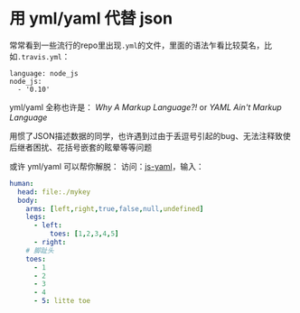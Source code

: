 # 用 yml/yaml 代替 json

常常看到一些流行的repo里出现`.yml`的文件，里面的语法乍看比较莫名，比如`.travis.yml`：
```
language: node_js
node_js:
  - '0.10'
```

yml/yaml 全称也许是：
*Why A Markup Language?!* or *YAML Ain't Markup Language*

用惯了JSON描述数据的同学，也许遇到过由于丢逗号引起的bug、无法注释致使后继者困扰、花括号嵌套的眩晕等等问题

或许 yml/yaml 可以帮你解脱：
访问：[js-yaml](http://nodeca.github.io/js-yaml/)，输入：
```yaml
human:
  head: file:./mykey
  body:
    arms: [left,right,true,false,null,undefined]
    legs:
      - left:
          toes: [1,2,3,4,5]
      - right:
    # 脚趾头
    toes:
      - 1
      - 2
      - 3
      - 4
      - 5: litte toe
```
